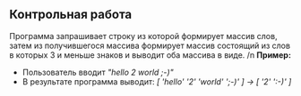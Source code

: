 ## Контрольная работа
Программа запрашивает строку из которой формирует массив слов, затем из получившегося массива формирует массив состоящий из слов в которых 3 и меньше знаков и выводит оба массива в виде. /n
**Пример:**
* Пользователь вводит *"hello 2 world ;-)"*
* В результате программа выводит: *[ 'hello' '2' 'world' ';-)' ] -> [ '2' ':-)' ]*
